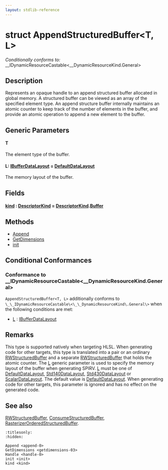 ```yaml
---
layout: stdlib-reference
---
```


# struct AppendStructuredBuffer\<T, L\>

*Conditionally conforms to:* \_\_IDynamicResourceCastable\<\_\_DynamicResourceKind\.General\>

## Description

Represents an opaque handle to an append structured buffer allocated in global memory.
A structured buffer can be viewed as an array of the specified element type.
An append structure buffer internally maintains an atomic counter to keep track of the number of elements in the buffer,
and provide an atomic operation to append a new element to the buffer.

## Generic Parameters

####  <a id="typeparam-T"></a>T
The element type of the buffer.

####  <a id="typeparam-L"></a>L: [IBufferDataLayout](../../interfaces/ibufferdatalayout-017b/index.html) = [DefaultDataLayout](../defaultdatalayout-07b/index.html)
The memory layout of the buffer.


## Fields

####  <a id="decl-kind"></a>[kind](kind.html) : [DescriptorKind](../descriptorkind-0a/index.html) = [DescriptorKind](../descriptorkind-0a/index.html)\.[Buffer](../descriptorkind-0a/index.html#decl-Buffer)

## Methods

* [Append](append-0.html)
* [GetDimensions](getdimensions-03.html)
* [init](init.html)

## Conditional Conformances

### Conformance to \_\_IDynamicResourceCastable\<\_\_DynamicResourceKind\.General\>
`AppendStructuredBuffer<T, L>` additionally conforms to `\_\_IDynamicResourceCastable\<\_\_DynamicResourceKind\.General\>` when the following conditions are met:

  * [L](index.html#typeparam-L) : [IBufferDataLayout](../../interfaces/ibufferdatalayout-017b/index.html)
## Remarks


This type is supported natively when targeting HLSL.
When generating code for other targets, this type is translated into a pair or an ordinary <span class='code'><a href="../rwstructuredbuffer-012c/index.html" class="code_type">RWStructuredBuffer</a></span> and
a separate <span class='code'><a href="../rwstructuredbuffer-012c/index.html" class="code_type">RWStructuredBuffer</a></span> that holds the atomic counter.
The <span class='code'><a href="index.html#typeparam-L" class="code_type">L</a></span> generic parameter is used to specify the memory layout of the buffer when
generating SPIRV.
<span class='code'><a href="index.html#typeparam-L" class="code_type">L</a></span> must be one of <span class='code'><a href="../defaultdatalayout-07b/index.html" class="code_type">DefaultDataLayout</a></span>, <span class='code'><a href="../std140datalayout-06a/index.html" class="code_type">Std140DataLayout</a></span>, <span class='code'><a href="../std430datalayout-06a/index.html" class="code_type">Std430DataLayout</a></span> or <span class='code'><a href="../scalardatalayout-06a/index.html" class="code_type">ScalarDataLayout</a></span>.
The default value is <span class='code'><a href="../defaultdatalayout-07b/index.html" class="code_type">DefaultDataLayout</a></span>.
When generating code for other targets, this parameter is ignored and has no effect on the generated code.

## See also

<span class='code'><a href="../rwstructuredbuffer-012c/index.html" class="code_type">RWStructuredBuffer</a></span>, <span class='code'><a href="../consumestructuredbuffer-07h/index.html" class="code_type">ConsumeStructuredBuffer</a></span>, <span class='code'><a href="../rasterizerorderedstructuredbuffer-0ahr/index.html" class="code_type">RasterizerOrderedStructuredBuffer</a></span>.



```{toctree}
:titlesonly:
:hidden:

Append <append-0>
GetDimensions <getdimensions-03>
Handle <handle-0>
init <init>
kind <kind>
```
